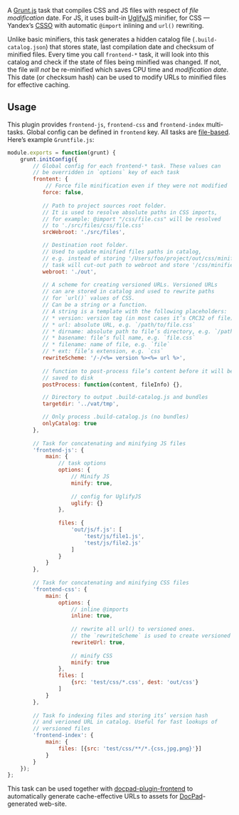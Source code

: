 A [Grunt.js](http://gruntjs.com) task that compiles CSS and JS files with respect of _file modification_ date. For JS, it uses built-in [UglifyJS](https://github.com/mishoo/UglifyJS) minifier, for CSS — Yandex’s [CSSO](https://github.com/css/csso) with automatic `@import` inlining and `url()` rewriting.

Unlike basic minifiers, this task generates a hidden catalog file (`.build-catalog.json`) that stores state, last compilation date and checksum of minified files. Every time you call `frontend-*` task, it will look into this catalog and check if the state of files being minified was changed. If not, the file _will not_ be re-minified which saves CPU time and _modification date_. This date (or checksum hash) can be used to modify URLs to minified files for effective caching.

## Usage ##

This plugin provides `frontend-js`, `frontend-css` and `frontend-index` multi-tasks. Global config can be defined in `frontend` key. All tasks are [file-based](http://gruntjs.com/configuring-tasks#files). Here’s example `Gruntfile.js`:

```js
module.exports = function(grunt) {
    grunt.initConfig({
    	// Global config for each frontend-* task. These values can
    	// be overridden in `options` key of each task
    	frontent: {
    		// Force file minification even if they were not modified
           force: false,
        
           // Path to project sources root folder.
           // It is used to resolve absolute paths in CSS imports,
           // for example: @import "/css/file.css" will be resolved 
           // to './src/files/css/file.css'
           srcWebroot: './src/files',

           // Destination root folder.
           // Used to update minified files paths in catalog,
           // e.g. instead of storing '/Users/foo/project/out/css/minified.css' path, 
           // task will cut-out path to webroot and store '/css/minified.css' instead
           webroot: './out',
           
           // A scheme for creating versioned URLs. Versioned URLs
           // can are stored in catalog and used to rewrite paths 
           // for `url()` values of CSS.
           // Can be a string or a function.
           // A string is a template with the following placeholders:
           // * version: version tag (in most cases it’s CRC32 of file)
           // * url: absolute URL, e.g. `/path/to/file.css`
           // * dirname: absolute path to file’s directory, e.g. `/path/to/`
           // * basename: file’s full name, e.g. `file.css`
           // * filename: name of file, e.g. `file`
           // * ext: file’s extension, e.g. `css`
           rewriteScheme: '/-/<%= version %><%= url %>',
           
           // function to post-process file’s content before it will be
           // saved to disk
           postProcess: function(content, fileInfo) {},

           // Directory to output .build-catalog.js and bundles
           targetdir: '../vat/tmp',

           // Only process .build-catalog.js (no bundles)
           onlyCatalog: true
    	},
    	
    	// Task for concatenating and minifying JS files
        'frontend-js': {
            main: {
                // task options
                options: {
                    // Minify JS
                    minify: true,
                    
                    // config for UglifyJS
                    uglify: {}
                },
                
                files: {
					'out/js/f.js': [
						'test/js/file1.js',
						'test/js/file2.js'
					]
				}
            }
        },
        
        // Task for concatenating and minifying CSS files
        'frontend-css': {
        	main: {
	        	options: {
	        		// inline @imports
	        		inline: true,
	        		
	        		// rewrite all url() to versioned ones.
	        		// the `rewriteScheme` is used to create versioned URL
	        		rewriteUrl: true,
	        		
	        		// minify CSS
	        		minify: true
	        	},
	        	files: [
					{src: 'test/css/*.css', dest: 'out/css'}
				]
        	}
        },
        
        // Task fo indexing files and storing its’ version hash
        // and verioned URL in catalog. Useful for fast lookups of 
        // versioned files
        'frontend-index': {
        	main: {
				files: [{src: 'test/css/**/*.{css,jpg,png}'}]
			}
        }
    });
};
```

This task can be used together with [docpad-plugin-frontend](https://github.com/sergeche/docpad-plugin-frontend) to automatically generate cache-effective URLs to assets for [DocPad](https://github.com/bevry/docpad)-generated web-site.
